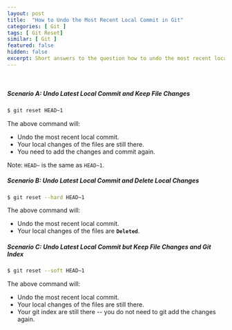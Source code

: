 ```yaml
---
layout: post
title:  "How to Undo the Most Recent Local Commit in Git"
categories: [ Git ]
tags: [ Git Reset]
similar: [ Git ]
featured: false
hidden: false
excerpt: Short answers to the question how to undo the most recent local commit in Git.
---
```


<br />

##### Scenario A: Undo Latest Local Commit and Keep File Changes

```bash
$ git reset HEAD~1
```

The above command will:
* Undo the most recent local commit. 
* Your local changes of the files are still there.
* You need to add the changes and commit again.

Note: `HEAD~` is the same as `HEAD~1`.

##### Scenario B: Undo Latest Local Commit and Delete Local Changes 

```bash
$ git reset --hard HEAD~1
```

The above command will:
* Undo the most recent local commit.
* Your local changes of the files are **`Deleted`**. 


##### Scenario C: Undo Latest Local Commit but Keep File Changes and Git Index

```bash
$ git reset --soft HEAD~1
```

The above command will:
* Undo the most recent local commit.
* Your local changes of the files are still there.
* Your git index are still there -- you do not need to git add the changes again.





